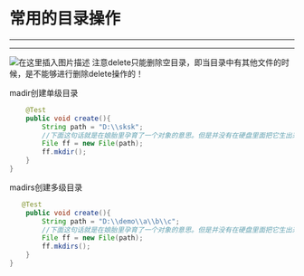 ﻿# 常用的目录操作
---
---
![在这里插入图片描述](https://img-blog.csdnimg.cn/7cc3beb284e942d79461a31ec5200ba7.png?x-oss-process=image/watermark,type_ZHJvaWRzYW5zZmFsbGJhY2s,shadow_50,text_Q1NETiBATkpVU1RaSkM=,size_20,color_FFFFFF,t_70,g_se,x_16)
注意delete只能删除空目录，即当目录中有其他文件的时候，是不能够进行删除delete操作的！




madir创建单级目录

```java
    @Test
    public void create(){
        String path = "D:\\sksk";
        //下面这句话就是在娘胎里孕育了一个对象的意思。但是并没有在硬盘里面把它生出来.
        File ff = new File(path);
        ff.mkdir();
    }
}
```

madirs创建多级目录

```java
   @Test
    public void create(){
        String path = "D:\\demo\\a\\b\\c";
        //下面这句话就是在娘胎里孕育了一个对象的意思。但是并没有在硬盘里面把它生出来.
        File ff = new File(path);
        ff.mkdirs();
    }
}

```

